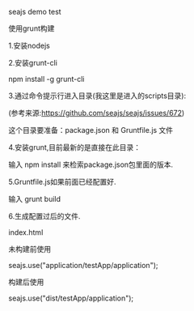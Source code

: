 seajs demo test

使用grunt构建

1.安装nodejs  

2.安装grunt-cli

npm install -g grunt-cli

3.通过命令提示行进入目录(我这里是进入的scripts目录):

(参考来源:https://github.com/seajs/seajs/issues/672)

这个目录要准备：package.json 和 Gruntfile.js 文件

4.安装grunt,目前最新的是直接在此目录：

输入 npm install  来检索package.json包里面的版本.

5.Gruntfile.js如果前面已经配置好.

输入 grunt build

6.生成配置过后的文件.

index.html

未构建前使用

seajs.use("application/testApp/application");

构建后使用

seajs.use("dist/testApp/application"); 